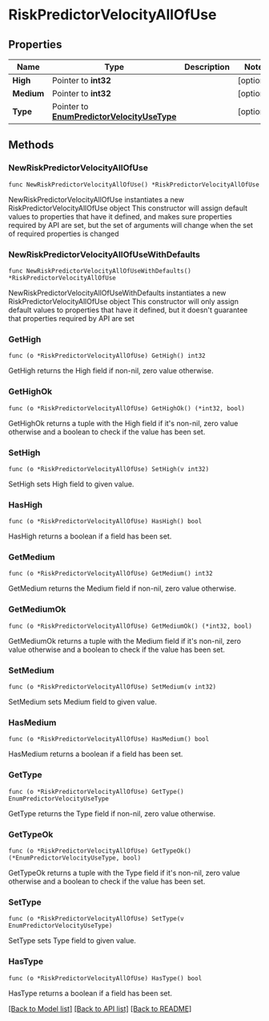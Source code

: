 # RiskPredictorVelocityAllOfUse

## Properties

Name | Type | Description | Notes
------------ | ------------- | ------------- | -------------
**High** | Pointer to **int32** |  | [optional] 
**Medium** | Pointer to **int32** |  | [optional] 
**Type** | Pointer to [**EnumPredictorVelocityUseType**](EnumPredictorVelocityUseType.md) |  | [optional] 

## Methods

### NewRiskPredictorVelocityAllOfUse

`func NewRiskPredictorVelocityAllOfUse() *RiskPredictorVelocityAllOfUse`

NewRiskPredictorVelocityAllOfUse instantiates a new RiskPredictorVelocityAllOfUse object
This constructor will assign default values to properties that have it defined,
and makes sure properties required by API are set, but the set of arguments
will change when the set of required properties is changed

### NewRiskPredictorVelocityAllOfUseWithDefaults

`func NewRiskPredictorVelocityAllOfUseWithDefaults() *RiskPredictorVelocityAllOfUse`

NewRiskPredictorVelocityAllOfUseWithDefaults instantiates a new RiskPredictorVelocityAllOfUse object
This constructor will only assign default values to properties that have it defined,
but it doesn't guarantee that properties required by API are set

### GetHigh

`func (o *RiskPredictorVelocityAllOfUse) GetHigh() int32`

GetHigh returns the High field if non-nil, zero value otherwise.

### GetHighOk

`func (o *RiskPredictorVelocityAllOfUse) GetHighOk() (*int32, bool)`

GetHighOk returns a tuple with the High field if it's non-nil, zero value otherwise
and a boolean to check if the value has been set.

### SetHigh

`func (o *RiskPredictorVelocityAllOfUse) SetHigh(v int32)`

SetHigh sets High field to given value.

### HasHigh

`func (o *RiskPredictorVelocityAllOfUse) HasHigh() bool`

HasHigh returns a boolean if a field has been set.

### GetMedium

`func (o *RiskPredictorVelocityAllOfUse) GetMedium() int32`

GetMedium returns the Medium field if non-nil, zero value otherwise.

### GetMediumOk

`func (o *RiskPredictorVelocityAllOfUse) GetMediumOk() (*int32, bool)`

GetMediumOk returns a tuple with the Medium field if it's non-nil, zero value otherwise
and a boolean to check if the value has been set.

### SetMedium

`func (o *RiskPredictorVelocityAllOfUse) SetMedium(v int32)`

SetMedium sets Medium field to given value.

### HasMedium

`func (o *RiskPredictorVelocityAllOfUse) HasMedium() bool`

HasMedium returns a boolean if a field has been set.

### GetType

`func (o *RiskPredictorVelocityAllOfUse) GetType() EnumPredictorVelocityUseType`

GetType returns the Type field if non-nil, zero value otherwise.

### GetTypeOk

`func (o *RiskPredictorVelocityAllOfUse) GetTypeOk() (*EnumPredictorVelocityUseType, bool)`

GetTypeOk returns a tuple with the Type field if it's non-nil, zero value otherwise
and a boolean to check if the value has been set.

### SetType

`func (o *RiskPredictorVelocityAllOfUse) SetType(v EnumPredictorVelocityUseType)`

SetType sets Type field to given value.

### HasType

`func (o *RiskPredictorVelocityAllOfUse) HasType() bool`

HasType returns a boolean if a field has been set.


[[Back to Model list]](../README.md#documentation-for-models) [[Back to API list]](../README.md#documentation-for-api-endpoints) [[Back to README]](../README.md)


